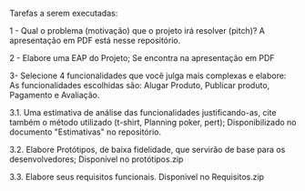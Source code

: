 Tarefas a serem executadas:

1 - Qual o problema (motivação) que o projeto irá resolver (pitch)?
  A apresentação em PDF está nesse repositório.

2 - Elabore uma EAP do Projeto;
  Se encontra na apresentação em PDF

3- Selecione 4 funcionalidades que você julga mais complexas e elabore:
  As funcionalidades escolhidas são: Alugar Produto, Publicar produto, Pagamento e Avaliação.

  3.1. Uma estimativa de análise das funcionalidades justificando-as, cite também o método utilizado (t-shirt, Planning poker, pert);
        Disponibilizado no documento "Estimativas" no repositório.

  3.2. Elabore Protótipos, de baixa fidelidade, que servirão de base para os desenvolvedores;
      Disponível no protótipos.zip 

  3.3. Elabore seus requisitos funcionais.
    Disponivel no Requisitos.zip

